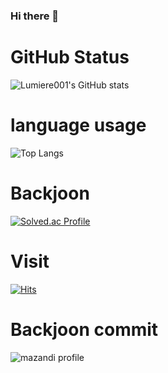 ### Hi there 🙌

# GitHub Status

![Lumiere001's GitHub stats](https://github-readme-stats.vercel.app/api?username=Lumiere&show_icons=true&theme=tokyonight)

# language usage

![Top Langs](https://github-readme-stats.vercel.app/api/top-langs/?username=Lumiere001&layout=compact&theme=merko)

# Backjoon

[![Solved.ac Profile](http://mazassumnida.wtf/api/generate_badge?boj=ehdrb2112e)](https://solved.ac/ehdrb2112e)

# Visit

[![Hits](https://hits.seeyoufarm.com/api/count/incr/badge.svg?url=https%3A%2F%2Fgithub.com%2FLumiere001&count_bg=%2379C83D&title_bg=%23555555&icon=&icon_color=%23E7E7E7&title=hits&edge_flat=false)](https://hits.seeyoufarm.com)

# Backjoon commit

![mazandi profile](http://mazandi.herokuapp.com/api?handle={ehdrb2112e}&theme=dark)